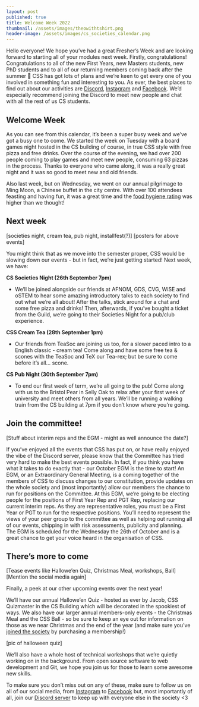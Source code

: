 ```yaml
---
layout: post
published: true
title: Welcome Week 2022
thumbnail: /assets/images/theowithtshirt.png
header-image: /assets/images/cs_societies_calendar.png
---
```

Hello everyone! We hope you’ve had a great Fresher’s Week and are looking forward to starting all of your modules next week. Firstly, congratulations! Congratulations to all of the new First Years, new Masters students, new PhD students and to all of our returning members coming back after the summer 🎉 CSS has got lots of plans and we’re keen to get every one of you involved in something fun and interesting to you. As ever, the best places to find out about our activities are [Discord](/discord), [Instagram](/instagram) and [Facebook](/facebook). We’d especially recommend joining the Discord to meet new people and chat with all the rest of us CS students.


## Welcome Week


As you can see from this calendar, it’s been a super busy week and we’ve got a busy one to come. We started the week on Tuesday with a board games night hosted in the CS building of course, in true CSS style with free pizza and free drinks. Over the course of the evening, we had over 200 people coming to play games and meet new people, consuming 63 pizzas in the process. Thanks to everyone who came along, it was a really great night and it was so good to meet new and old friends. 




Also last week, but on Wednesday, we went on our annual pilgrimage to Ming Moon, a Chinese buffet in the city centre. With over 100 attendees feasting and having fun, it was a great time and the [food hygiene rating](https://ratings.food.gov.uk/business/1099276) was higher than we thought!



## Next week
[societies night, cream tea, pub night, installfest(?)]
[posters for above events]

You might think that as we move into the semester proper, CSS would be slowing down our events - but in fact, we’re just getting started! Next week, we have:

**CS Societies Night (26th September 7pm)**
- We’ll be joined alongside our friends at AFNOM, GDS, CVG, WiSE and oSTEM to hear some amazing introductory talks to each society to find out what we’re all about! After the talks, stick around for a chat and some free pizza and drinks! Then, afterwards, if you’ve bought a ticket from the Guild, we’re going to their Societies Night for a pub/club experience.

**CSS Cream Tea (28th September 1pm)**
- Our friends from TeaSoc are joining us too, for a slower paced intro to a English classic - cream tea! Come along and have some free tea & scones with the TeaSoc and TeX our Tea-rex; but be sure to come before it’s all… scone.

**CS Pub Night (30th September 7pm)**
- To end our first week of term, we’re all going to the pub! Come along with us to the Bristol Pear in Selly Oak to relax after your first week of university and meet others from all years. We’ll be running a walking train from the CS building at 7pm if you don’t know where you’re going.


## Join the committee!
[Stuff about interim reps and the EGM - might as well announce the date?]

If you’ve enjoyed all the events that CSS has put on, or have really enjoyed the vibe of the Discord server, please know that the Committee has tried very hard to make the best events possible. In fact, if you think you have what it takes to do exactly that - our October EGM is the time to start! 
An EGM, or an Extraordinary General Meeting, is a coming together of the members of CSS to discuss changes to our constitution, provide updates on the whole society and (most importantly) allow our members the chance to run for positions on the Committee.
At this EGM, we’re going to be electing people for the positions of First Year Rep and PGT Rep, replacing our current interim reps. As they are representative roles, you must be a First Year or PGT to run for the respective positions. You’ll need to represent the views of your peer group to the committee as well as helping out running all of our events, chipping in with risk assessments, publicity and planning. The EGM is scheduled for the Wednesday the 26th of October and is a great chance to get your voice heard in the organisation of CSS.
## There’s more to come
[Tease events like Hallowe’en Quiz, Christmas Meal, workshops, Ball]
[Mention the social media again]

Finally, a peek at our other upcoming events over the next year!

We’ll have our annual Hallowe’en Quiz - hosted as ever by Jacob, CSS Quizmaster in the CS Building which will be decorated in the spookiest of ways. We also have our larger annual members-only events - the Christmas Meal and the CSS Ball - so be sure to keep an eye out for information on those as we near Christmas and the end of the year (and make sure you’ve [joined the society](/join) by purchasing a membership!) 

[pic of halloween quiz]

We’ll also have a whole host of technical workshops that we’re quietly working on in the background. From open source software to web development and Git, we hope you join us for those to learn some awesome new skills.

To make sure you don’t miss out on any of these, make sure to follow us on all of our social media, from [Instagram](/instagram) to [Facebook](/facebook) but, most importantly of all, join our [Discord server](/discord) to keep up with everyone else in the society <3
